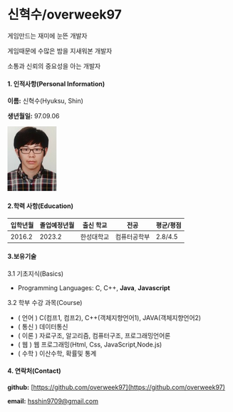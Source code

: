 # 신혁수/overweek97

게임만드는 재미에 눈뜬 개발자      

게임때문에 수많은 밤을 지새워본 개발자

소통과 신뢰의 중요성을 아는 개발자



#### 1. 인적사항(Personal Information)

**이름:** 신혁수(Hyuksu, Shin)

**생년월일:** 97.09.06

![image](./image.jpg)

#### 2.학력 사항(Education)

| 입학년월 | 졸업예정년월 | 출신 학교  | 전공         | 평균/평점 |
| -------- | ------------ | ---------- | ------------ | --------- |
| 2016.2   | 2023.2       | 한성대학교 | 컴퓨터공학부 | 2.8/4.5   |

#### 3.보유기술

3.1 기초지식(Basics)

- Programming Languages: C, C++, **Java**, **Javascript**

  

3.2 학부 수강 과목(Course)

- ( 언어 ) C(컴프1, 컴프2), C++(객체지향언어1), JAVA(객체지향언어2)  
- ( 통신 ) 데이터통신
- ( 이론 ) 자료구조, 알고리즘, 컴퓨터구조, 프로그래밍언어론  
- ( 웹 ) 웹 프로그래밍(Html, Css, JavaScript,Node.js)
- ( 수학 ) 이산수학, 확률및 통계

#### 4. 연락처(Contact)

**github:**  [https://github.com/overweek97](https://github.com/overweek97)

**email:**  [hsshin9709@gmail.com](hsshin9709@gmail.com)


